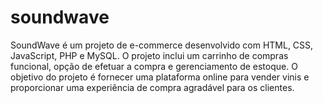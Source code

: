 # soundwave
SoundWave é um projeto de e-commerce desenvolvido com HTML, CSS, JavaScript, PHP e MySQL. O projeto inclui um carrinho de compras funcional, opção de efetuar a compra e gerenciamento de estoque. O objetivo do projeto é fornecer uma plataforma online para vender vinis e proporcionar uma experiência de compra agradável para os clientes.
